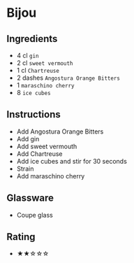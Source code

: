 # Bijou

## Ingredients
- 4 cl `gin`
- 2 cl `sweet vermouth`
- 1 cl `Chartreuse`
- 2 dashes `Angostura Orange Bitters`
- 1 `maraschino cherry`
- 8 `ice cubes`

## Instructions
- Add Angostura Orange Bitters
- Add gin
- Add sweet vermouth
- Add Chartreuse
- Add ice cubes and stir for 30 seconds
- Strain
- Add maraschino cherry

## Glassware
- Coupe glass

## Rating
- ★★☆☆☆